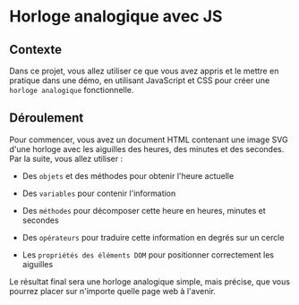 ﻿# Horloge analogique avec JS
## Contexte
Dans ce projet, vous allez utiliser ce que vous avez appris et le mettre en pratique dans une démo, en utilisant JavaScript et CSS pour créer une `horloge analogique` fonctionnelle. 

## Déroulement
Pour commencer, vous avez un document HTML contenant une image SVG d'une horloge avec les aiguilles des heures, des minutes et des secondes. Par la suite, vous allez utiliser :

- Des `objets` et des méthodes pour obtenir l'heure actuelle

- Des `variables` pour contenir l'information

- Des `méthodes` pour décomposer cette heure en heures, minutes et secondes

- Des `opérateurs` pour traduire cette information en degrés sur un cercle

- Les `propriétés des éléments DOM` pour positionner correctement les aiguilles

Le résultat final sera une horloge analogique simple, mais précise, que vous pourrez placer sur n'importe quelle page web à l'avenir.

